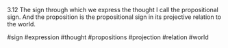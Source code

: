 3.12 The sign through which we express the thought I call the propositional sign. And the proposition is the propositional sign in its projective relation to the world.

#sign #expression #thought #propositions  #projection #relation #world 